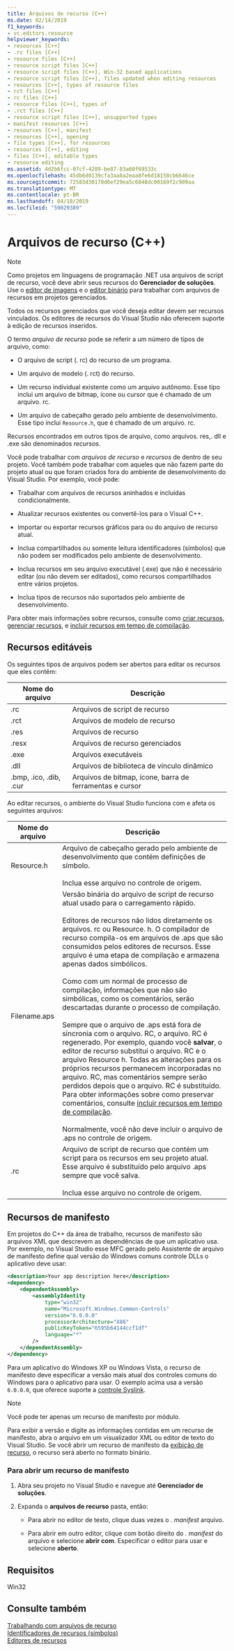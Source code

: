 ```yaml
---
title: Arquivos de recurso (C++)
ms.date: 02/14/2019
f1_keywords:
- vc.editors.resource
helpviewer_keywords:
- resources [C++]
- .rc files [C++]
- resource files [C++]
- resource script files [C++]
- resource script files [C++], Win-32 based applications
- resource script files [C++], files updated when editing resources
- resources [C++], types of resource files
- rct files [C++]
- rc files [C++]
- resource files [C++], types of
- .rct files [C++]
- resource script files [C++], unsupported types
- manifest resources [C++]
- resources [C++], manifest
- resources [C++], opening
- file types [C++], for resources
- resources [C++], editing
- files [C++], editable types
- resource editing
ms.assetid: 4d2b6fcc-07cf-4289-be87-83a60f69533c
ms.openlocfilehash: 45db6d0139cfa3aa8a2eaa8fe6d18158cb6646ce
ms.sourcegitcommit: 72583d30170d6ef29ea5c6848dc00169f2c909aa
ms.translationtype: MT
ms.contentlocale: pt-BR
ms.lasthandoff: 04/18/2019
ms.locfileid: "59029389"
---
```

# <a name="resource-files-c"></a>Arquivos de recurso (C++)

> [!NOTE]
> Como projetos em linguagens de programação .NET usa arquivos de script de recurso, você deve abrir seus recursos do **Gerenciador de soluções**. Use o [editor de imagens](../windows/image-editor-for-icons.md) e o [editor binário](binary-editor.md) para trabalhar com arquivos de recursos em projetos gerenciados.
>
> Todos os recursos gerenciados que você deseja editar devem ser recursos vinculados. Os editores de recursos do Visual Studio não oferecem suporte à edição de recursos inseridos.

O termo *arquivo de recurso* pode se referir a um número de tipos de arquivo, como:

- O arquivo de script (. rc) do recurso de um programa.

- Um arquivo de modelo (. rct) do recurso.

- Um recurso individual existente como um arquivo autônomo. Esse tipo inclui um arquivo de bitmap, ícone ou cursor que é chamado de um arquivo. rc.

- Um arquivo de cabeçalho gerado pelo ambiente de desenvolvimento. Esse tipo inclui `Resource.h`, que é chamado de um arquivo. rc.

Recursos encontrados em outros tipos de arquivo, como arquivos. res,. dll e .exe são denominados *recursos*.

Você pode trabalhar com *arquivos de recurso* e *recursos* de dentro de seu projeto. Você também pode trabalhar com aqueles que não fazem parte do projeto atual ou que foram criados fora do ambiente de desenvolvimento do Visual Studio. Por exemplo, você pode:

- Trabalhar com arquivos de recursos aninhados e incluídas condicionalmente.

- Atualizar recursos existentes ou convertê-los para o Visual C++.

- Importar ou exportar recursos gráficos para ou do arquivo de recurso atual.

- Inclua compartilhados ou somente leitura identificadores (símbolos) que não podem ser modificados pelo ambiente de desenvolvimento.

- Inclua recursos em seu arquivo executável (.exe) que não é necessário editar (ou não devem ser editados), como recursos compartilhados entre vários projetos.

- Inclua tipos de recursos não suportados pelo ambiente de desenvolvimento.

Para obter mais informações sobre recursos, consulte como [criar recursos](../windows/how-to-create-a-resource-script-file.md), [gerenciar recursos](../windows/how-to-copy-resources.md), e [incluir recursos em tempo de compilação](../windows/how-to-include-resources-at-compile-time.md).

## <a name="editable-resources"></a>Recursos editáveis

Os seguintes tipos de arquivos podem ser abertos para editar os recursos que eles contêm:

| Nome do arquivo | Descrição |
|---|---|
| .rc | Arquivos de script de recurso |
| .rct | Arquivos de modelo de recurso |
| .res | Arquivos de recurso |
| .resx | Arquivos de recurso gerenciados |
| .exe | Arquivos executáveis |
| .dll | Arquivos de biblioteca de vínculo dinâmico |
| .bmp, .ico, .dib, .cur | Arquivos de bitmap, ícone, barra de ferramentas e cursor |

Ao editar recursos, o ambiente do Visual Studio funciona com e afeta os seguintes arquivos:

| Nome do arquivo | Descrição |
|---|---|
| Resource.h | Arquivo de cabeçalho gerado pelo ambiente de desenvolvimento que contém definições de símbolo.<br/><br/>Inclua esse arquivo no controle de origem. |
| Filename.aps | Versão binária do arquivo de script de recurso atual usado para o carregamento rápido.<br /><br /> Editores de recursos não lidos diretamente os arquivos. rc ou Resource. h. O compilador de recurso compila-os em arquivos de .aps que são consumidos pelos editores de recursos. Esse arquivo é uma etapa de compilação e armazena apenas dados simbólicos.<br/><br/>Como com um normal de processo de compilação, informações que não são simbólicas, como os comentários, serão descartadas durante o processo de compilação.<br/><br/>Sempre que o arquivo de .aps está fora de sincronia com o arquivo. RC, o arquivo. RC é regenerado. Por exemplo, quando você **salvar**, o editor de recurso substitui o arquivo. RC e o arquivo Resource h. Todas as alterações para os próprios recursos permanecem incorporadas no arquivo. RC, mas comentários sempre serão perdidos depois que o arquivo. RC é substituído. Para obter informações sobre como preservar comentários, consulte [incluir recursos em tempo de compilação](../windows/how-to-include-resources-at-compile-time.md).<br/><br/>Normalmente, você não deve incluir o arquivo de .aps no controle de origem. |
| .rc | Arquivo de script de recurso que contém um script para os recursos em seu projeto atual. Esse arquivo é substituído pelo arquivo .aps sempre que você salva.<br/><br/>Inclua esse arquivo no controle de origem. |

## <a name="manifest-resources"></a>Recursos de manifesto

Em projetos do C++ da área de trabalho, recursos de manifesto são arquivos XML que descrevem as dependências de que um aplicativo usa. Por exemplo, no Visual Studio esse MFC gerado pelo Assistente de arquivo de manifesto define qual versão do Windows comuns controle DLLs o aplicativo deve usar:

```xml
<description>Your app description here</description>
<dependency>
    <dependentAssembly>
        <assemblyIdentity
            type="win32"
            name="Microsoft.Windows.Common-Controls"
            version="6.0.0.0"
            processorArchitecture="X86"
            publicKeyToken="6595b64144ccf1df"
            language="*"
        />
    </dependentAssembly>
</dependency>
```

Para um aplicativo do Windows XP ou Windows Vista, o recurso de manifesto deve especificar a versão mais atual dos controles comuns do Windows para o aplicativo para usar. O exemplo acima usa a versão `6.0.0.0`, que oferece suporte a [controle Syslink](/windows/desktop/Controls/syslink-overview).

> [!NOTE]
> Você pode ter apenas um recurso de manifesto por módulo.

Para exibir a versão e digite as informações contidas em um recurso de manifesto, abra o arquivo em um visualizador XML ou editor de texto do Visual Studio. Se você abrir um recurso de manifesto da [exibição de recurso](../windows/resource-view-window.md), o recurso será aberto no formato binário.

### <a name="to-open-a-manifest-resource"></a>Para abrir um recurso de manifesto

1. Abra seu projeto no Visual Studio e navegue até **Gerenciador de soluções**.

1. Expanda o **arquivos de recurso** pasta, então:

   - Para abrir no editor de texto, clique duas vezes o *. manifest* arquivo.

   - Para abrir em outro editor, clique com botão direito do *. manifest* do arquivo e selecione **abrir com**. Especificar o editor para usar e selecione **aberto**.

## <a name="requirements"></a>Requisitos

Win32

## <a name="see-also"></a>Consulte também

[Trabalhando com arquivos de recurso](../windows/working-with-resource-files.md)<br/>
[Identificadores de recursos (símbolos)](../windows/symbols-resource-identifiers.md)<br/>
[Editores de recursos](../windows/resource-editors.md)<br/>